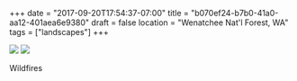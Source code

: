 +++
date = "2017-09-20T17:54:37-07:00"
title = "b070ef24-b7b0-41a0-aa12-401aea6e9380"
draft = false 
location = "Wenatchee Nat'l Forest, WA"
tags = ["landscapes"]
+++

![](https://d17enza3bfujl8.cloudfront.net/DSCF8432.jpg)
![](https://d17enza3bfujl8.cloudfront.net/DSCF8434.jpg)

Wildfires
